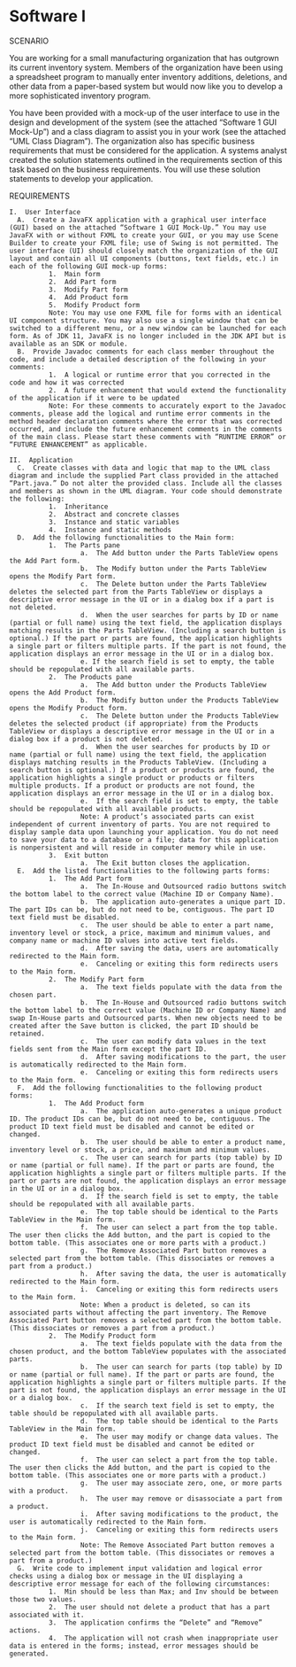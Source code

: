 # Software I  

SCENARIO

You are working for a small manufacturing organization that has outgrown its current inventory system. Members of the organization have been using a spreadsheet program to manually enter inventory additions, deletions, and other data from a paper-based system but would now like you to develop a more sophisticated inventory program.

You have been provided with a mock-up of the user interface to use in the design and development of the system (see the attached “Software 1 GUI Mock-Up”) and a class diagram to assist you in your work (see the attached “UML Class Diagram”). The organization also has specific business requirements that must be considered for the application. A systems analyst created the solution statements outlined in the requirements section of this task based on the business requirements. You will use these solution statements to develop your application.

REQUIREMENTS

    I.  User Interface
      A.  Create a JavaFX application with a graphical user interface (GUI) based on the attached “Software 1 GUI Mock-Up.” You may use JavaFX with or without FXML to create your GUI, or you may use Scene Builder to create your FXML file; use of Swing is not permitted. The user interface (UI) should closely match the organization of the GUI layout and contain all UI components (buttons, text fields, etc.) in each of the following GUI mock-up forms:
              1.  Main form
              2.  Add Part form
              3.  Modify Part form
              4.  Add Product form
              5.  Modify Product form
              Note: You may use one FXML file for forms with an identical UI component structure. You may also use a single window that can be switched to a different menu, or a new window can be launched for each form. As of JDK 11, JavaFX is no longer included in the JDK API but is available as an SDK or module.
      B.  Provide Javadoc comments for each class member throughout the code, and include a detailed description of the following in your comments:
              1.  A logical or runtime error that you corrected in the code and how it was corrected
              2.  A future enhancement that would extend the functionality of the application if it were to be updated
              Note: For these comments to accurately export to the Javadoc comments, please add the logical and runtime error comments in the method header declaration comments where the error that was corrected occurred, and include the future enhancement comments in the comments of the main class. Please start these comments with “RUNTIME ERROR” or “FUTURE ENHANCEMENT” as applicable.

    II.  Application
      C.  Create classes with data and logic that map to the UML class diagram and include the supplied Part class provided in the attached “Part.java.” Do not alter the provided class. Include all the classes and members as shown in the UML diagram. Your code should demonstrate the following:
              1.  Inheritance
              2.  Abstract and concrete classes
              3.  Instance and static variables
              4.  Instance and static methods
      D.  Add the following functionalities to the Main form:
              1.  The Parts pane
                      a.  The Add button under the Parts TableView opens the Add Part form.
                      b.  The Modify button under the Parts TableView opens the Modify Part form.
                      c.  The Delete button under the Parts TableView deletes the selected part from the Parts TableView or displays a descriptive error message in the UI or in a dialog box if a part is not deleted.
                      d.  When the user searches for parts by ID or name (partial or full name) using the text field, the application displays matching results in the Parts TableView. (Including a search button is optional.) If the part or parts are found, the application highlights a single part or filters multiple parts. If the part is not found, the application displays an error message in the UI or in a dialog box.
                      e. If the search field is set to empty, the table should be repopulated with all available parts.
              2.  The Products pane
                      a.  The Add button under the Products TableView opens the Add Product form.
                      b.  The Modify button under the Products TableView opens the Modify Product form.
                      c.  The Delete button under the Products TableView deletes the selected product (if appropriate) from the Products TableView or displays a descriptive error message in the UI or in a dialog box if a product is not deleted.
                      d.  When the user searches for products by ID or name (partial or full name) using the text field, the application displays matching results in the Products TableView. (Including a search button is optional.) If a product or products are found, the application highlights a single product or products or filters multiple products. If a product or products are not found, the application displays an error message in the UI or in a dialog box.
                      e.  If the search field is set to empty, the table should be repopulated with all available products.
                      Note: A product’s associated parts can exist independent of current inventory of parts. You are not required to display sample data upon launching your application. You do not need to save your data to a database or a file; data for this application is nonpersistent and will reside in computer memory while in use.
              3.  Exit button
                      a.  The Exit button closes the application.
      E.  Add the listed functionalities to the following parts forms:
              1.  The Add Part form
                      a.  The In-House and Outsourced radio buttons switch the bottom label to the correct value (Machine ID or Company Name).
                      b.  The application auto-generates a unique part ID. The part IDs can be, but do not need to be, contiguous. The part ID text field must be disabled.
                      c.  The user should be able to enter a part name, inventory level or stock, a price, maximum and minimum values, and company name or machine ID values into active text fields.
                      d.  After saving the data, users are automatically redirected to the Main form.
                      e.  Canceling or exiting this form redirects users to the Main form.
              2.  The Modify Part form
                      a.  The text fields populate with the data from the chosen part.
                      b.  The In-House and Outsourced radio buttons switch the bottom label to the correct value (Machine ID or Company Name) and swap In-House parts and Outsourced parts. When new objects need to be created after the Save button is clicked, the part ID should be retained.
                      c.  The user can modify data values in the text fields sent from the Main form except the part ID.
                      d.  After saving modifications to the part, the user is automatically redirected to the Main form.
                      e.  Canceling or exiting this form redirects users to the Main form.
      F.  Add the following functionalities to the following product forms:
              1.  The Add Product form
                      a.  The application auto-generates a unique product ID. The product IDs can be, but do not need to be, contiguous. The product ID text field must be disabled and cannot be edited or changed.
                      b.  The user should be able to enter a product name, inventory level or stock, a price, and maximum and minimum values.
                      c.  The user can search for parts (top table) by ID or name (partial or full name). If the part or parts are found, the application highlights a single part or filters multiple parts. If the part or parts are not found, the application displays an error message in the UI or in a dialog box.
                      d.  If the search field is set to empty, the table should be repopulated with all available parts.
                      e.  The top table should be identical to the Parts TableView in the Main form.
                      f.  The user can select a part from the top table. The user then clicks the Add button, and the part is copied to the bottom table. (This associates one or more parts with a product.)
                      g.  The Remove Associated Part button removes a selected part from the bottom table. (This dissociates or removes a part from a product.)
                      h.  After saving the data, the user is automatically redirected to the Main form.
                      i.  Canceling or exiting this form redirects users to the Main form.
                      Note: When a product is deleted, so can its associated parts without affecting the part inventory. The Remove Associated Part button removes a selected part from the bottom table. (This dissociates or removes a part from a product.)
              2.  The Modify Product form
                      a.  The text fields populate with the data from the chosen product, and the bottom TableView populates with the associated parts.
                      b.  The user can search for parts (top table) by ID or name (partial or full name). If the part or parts are found, the application highlights a single part or filters multiple parts. If the part is not found, the application displays an error message in the UI or a dialog box.
                      c.  If the search text field is set to empty, the table should be repopulated with all available parts.
                      d.  The top table should be identical to the Parts TableView in the Main form.
                      e.  The user may modify or change data values. The product ID text field must be disabled and cannot be edited or changed.
                      f.  The user can select a part from the top table. The user then clicks the Add button, and the part is copied to the bottom table. (This associates one or more parts with a product.)
                      g.  The user may associate zero, one, or more parts with a product.
                      h.  The user may remove or disassociate a part from a product.
                      i.  After saving modifications to the product, the user is automatically redirected to the Main form.
                      j.  Canceling or exiting this form redirects users to the Main form.
                      Note: The Remove Associated Part button removes a selected part from the bottom table. (This dissociates or removes a part from a product.)
      G.  Write code to implement input validation and logical error checks using a dialog box or message in the UI displaying a descriptive error message for each of the following circumstances:
              1.  Min should be less than Max; and Inv should be between those two values.
              2.  The user should not delete a product that has a part associated with it.
              3.  The application confirms the “Delete” and “Remove” actions.
              4.  The application will not crash when inappropriate user data is entered in the forms; instead, error messages should be generated.
